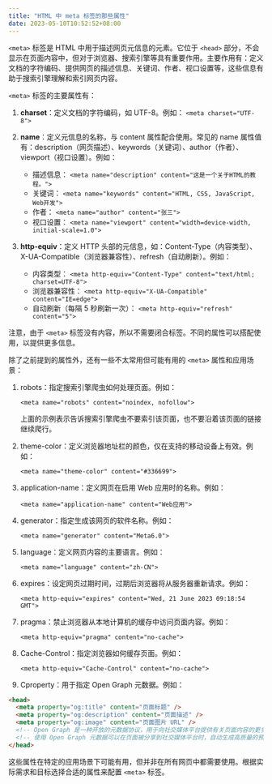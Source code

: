 ```yaml
---
title: "HTML 中 meta 标签的那些属性"
date: 2023-05-10T10:52:52+08:00
---
```


`<meta>` 标签是 HTML 中用于描述网页元信息的元素。它位于 `<head>` 部分，不会显示在页面内容中，但对于浏览器、搜索引擎等具有重要作用。主要作用有：定义文档的字符编码、提供网页的描述信息、关键词、作者、视口设置等，这些信息有助于搜索引擎理解和索引网页内容。

`<meta>` 标签的主要属性有：

1. **charset**：定义文档的字符编码，如 UTF-8。例如： `<meta charset="UTF-8">`
2. **name**：定义元信息的名称，与 content 属性配合使用。常见的 name 属性值有：description（网页描述）、keywords（关键词）、author（作者）、viewport（视口设置）。例如：

   - 描述信息： `<meta name="description" content="这是一个关于HTML的教程。">`
   - 关键词： `<meta name="keywords" content="HTML, CSS, JavaScript, Web开发">`
   - 作者： `<meta name="author" content="张三">`
   - 视口设置： `<meta name="viewport" content="width=device-width, initial-scale=1.0">`

3. **http-equiv**：定义 HTTP 头部的元信息，如：Content-Type（内容类型）、X-UA-Compatible（浏览器兼容性）、refresh（自动刷新）。例如：

   - 内容类型： `<meta http-equiv="Content-Type" content="text/html; charset=UTF-8">`
   - 浏览器兼容性： `<meta http-equiv="X-UA-Compatible" content="IE=edge">`
   - 自动刷新（每隔 5 秒刷新一次）： `<meta http-equiv="refresh" content="5">`

注意，由于 `<meta>` 标签没有内容，所以不需要闭合标签。不同的属性可以搭配使用，以提供更多信息。

除了之前提到的属性外，还有一些不太常用但可能有用的 `<meta>` 属性和应用场景：

1. robots：指定搜索引擎爬虫如何处理页面。例如：

   `<meta name="robots" content="noindex, nofollow">`

   上面的示例表示告诉搜索引擎爬虫不要索引该页面，也不要沿着该页面的链接继续爬行。

2. theme-color：定义浏览器地址栏的颜色，仅在支持的移动设备上有效。例如：

   `<meta name="theme-color" content="#336699">`

3. application-name：定义网页在启用 Web 应用时的名称。例如：

   `<meta name="application-name" content="Web应用">`

4. generator：指定生成该网页的软件名称。例如：

   `<meta name="generator" content="Meta6.0">`

5. language：定义网页内容的主要语言。例如：

   `<meta name="language" content="zh-CN">`

6. expires：设定网页过期时间，过期后浏览器将从服务器重新请求。例如：

   `<meta http-equiv="expires" content="Wed, 21 June 2023 09:18:54 GMT">`

7. pragma：禁止浏览器从本地计算机的缓存中访问页面内容。例如：

   `<meta http-equiv="pragma" content="no-cache">`

8. Cache-Control：指定浏览器如何缓存页面。例如：

   `<meta http-equiv="Cache-Control" content="no-cache">`

9. Cproperty：用于指定 Open Graph 元数据。例如：

```html
<head>
  <meta property="og:title" content="页面标题" />
  <meta property="og:description" content="页面描述" />
  <meta property="og:image" content="页面图片 URL" />
  <!-- Open Graph 是一种开放的元数据协议，用于向社交媒体平台提供有关页面内容的更多信息。 -->
  <!-- 使用 Open Graph 元数据可以在页面被分享到社交媒体平台时，自动生成高质量的预览图像、标题和描述，从而提高分享的可读性和吸引力。 -->
</head>
```

这些属性在特定的应用场景下可能有用，但并非在所有网页中都需要使用。根据实际需求和目标选择合适的属性来配置 `<meta>` 标签。
